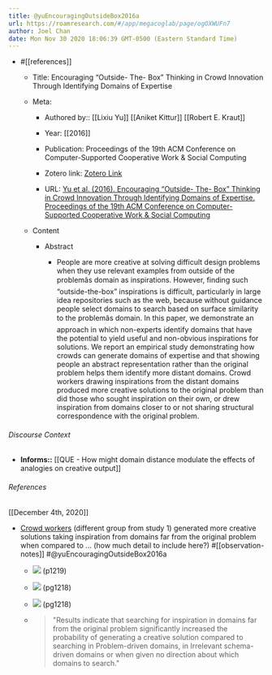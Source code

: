 ```yaml
---
title: @yuEncouragingOutsideBox2016a
url: https://roamresearch.com/#/app/megacoglab/page/ogOXWUFn7
author: Joel Chan
date: Mon Nov 30 2020 18:06:39 GMT-0500 (Eastern Standard Time)
---
```


- #[[references]]

    - Title: Encouraging “Outside- The- Box” Thinking in Crowd Innovation Through Identifying Domains of Expertise

    - Meta:

        - Authored by:: [[Lixiu Yu]] [[Aniket Kittur]] [[Robert E. Kraut]]

        - Year: [[2016]]

        - Publication: Proceedings of the 19th ACM Conference on Computer-Supported Cooperative Work & Social Computing

        - Zotero link: [Zotero Link](zotero://select/items/1_GCGB74CJ)

        - URL: [Yu et al. (2016). Encouraging “Outside- The- Box” Thinking in Crowd Innovation Through Identifying Domains of Expertise. Proceedings of the 19th ACM Conference on Computer-Supported Cooperative Work & Social Computing](http://doi.acm.org/10.1145/2818048.2820025)

    - Content

        - Abstract

            - People are more creative at solving difficult design problems when they use relevant examples from outside of the problemâs domain as inspirations. However, finding such “outside-the-box” inspirations is difficult, particularly in large idea repositories such as the web, because without guidance people select domains to search based on surface similarity to the problemâs domain. In this paper, we demonstrate an approach in which non-experts identify domains that have the potential to yield useful and non-obvious inspirations for solutions. We report an empirical study demonstrating how crowds can generate domains of expertise and that showing people an abstract representation rather than the original problem helps them identify more distant domains. Crowd workers drawing inspirations from the distant domains produced more creative solutions to the original problem than did those who sought inspiration on their own, or drew inspiration from domains closer to or not sharing structural correspondence with the original problem.

###### Discourse Context

- **Informs::** [[QUE - How might domain distance modulate the effects of analogies on creative output]]

###### References

[[December 4th, 2020]]

- [Crowd workers](![](https://firebasestorage.googleapis.com/v0/b/firescript-577a2.appspot.com/o/imgs%2Fapp%2Fmegacoglab%2FT1LNXOm7at.png?alt=media&token=c736832b-c1d1-464e-81ee-02c3d0370764) (pg1218)) (different group from study 1) generated more creative solutions taking inspiration from domains far from the original problem when compared to ... (how much detail to include here?) #[[observation-notes]] #@yuEncouragingOutsideBox2016a

    - ![](https://firebasestorage.googleapis.com/v0/b/firescript-577a2.appspot.com/o/imgs%2Fapp%2Fmegacoglab%2F-KVz-07bAH.png?alt=media&token=63854ae4-86d5-4d12-a853-507b15fa9e6f) (p1219)

    - ![](https://firebasestorage.googleapis.com/v0/b/firescript-577a2.appspot.com/o/imgs%2Fapp%2Fmegacoglab%2FT1LNXOm7at.png?alt=media&token=c736832b-c1d1-464e-81ee-02c3d0370764) (pg1218)

    - ![](https://firebasestorage.googleapis.com/v0/b/firescript-577a2.appspot.com/o/imgs%2Fapp%2Fmegacoglab%2FLm1csCBBxn.png?alt=media&token=c84e8b99-4e6f-418e-9084-36be31495b6e) (pg1218)

    - > "Results indicate that searching for inspiration in domains far from the original problem significantly increased the probability of generating a creative solution compared to searching in Problem-driven domains, in Irrelevant schema-driven domains or when given no direction about which domains to search."
